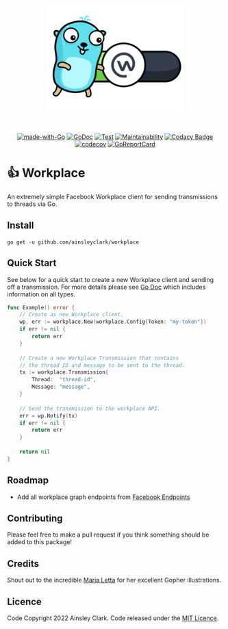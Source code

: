 <div align="center">
<img height="250" src="res/logo.svg?logo=v2" alt="Workplace Logo" />

&nbsp;

[![made-with-Go](https://img.shields.io/badge/Made%20with-Go-1f425f.svg)](http://golang.org)
[![GoDoc](https://godoc.org/github.com/ainsleyclark/workplace?status.svg)](https://pkg.go.dev/github.com/ainsleyclark/workplace)
[![Test](https://github.com/ainsleyclark/workplace/actions/workflows/test.yml/badge.svg?branch=master)](https://github.com/ainsleyclark/workplace/actions/workflows/test.yml)
[![Maintainability](https://api.codeclimate.com/v1/badges/cbaaaf90520e011c9a87/maintainability)](https://codeclimate.com/github/ainsleyclark/workplace/maintainability)
[![Codacy Badge](https://app.codacy.com/project/badge/Grade/e920194577c04e04b11d5f7efa6ce4b5)](https://www.codacy.com/gh/ainsleyclark/workplace/dashboard?utm_source=github.com&amp;utm_medium=referral&amp;utm_content=ainsleyclark/workplace&amp;utm_campaign=Badge_Grade)
[![codecov](https://codecov.io/gh/ainsleyclark/workplace/branch/master/graph/badge.svg?token=K27L8LS7DA)](https://codecov.io/gh/ainsleyclark/workplace)
[![GoReportCard](https://goreportcard.com/badge/github.com/ainsleyclark/workplace)](https://goreportcard.com/report/github.com/ainsleyclark/workplace)

</div>

# 👍 Workplace

An extremely simple Facebook Workplace client for sending transmissions to threads via Go.

## Install

```
go get -u github.com/ainsleyclark/workplace
```

## Quick Start

See below for a quick start to create a new Workplace client and sending off a transmission. For more details please
see [Go Doc](https://pkg.go.dev/github.com/ainsleyclark/workplace) which includes information on all types.

```go
func Example() error {
	// Create as new Workplace client.
	wp, err := workplace.New(workplace.Config{Token: "my-token"})
	if err != nil {
		return err
	}

	// Create a new Workplace Transmission that contains
	// the thread ID and message to be sent to the thread.
	tx := workplace.Transmission{
		Thread:  "thread-id",
		Message: "message",
	}

	// Send the transmission to the workplace API.
	err = wp.Notify(tx)
	if err != nil {
		return err
	}

	return nil
}
```

## Roadmap

- Add all workplace graph endpoints from [Facebook Endpoints](https://github.com/fbsamples/workplace-platform-samples/blob/main/SampleAPIEndpoints/Postman/Workplace_Graph_Collection.json)

## Contributing

Please feel free to make a pull request if you think something should be added to this package!

## Credits

Shout out to the incredible [Maria Letta](https://github.com/MariaLetta) for her excellent Gopher illustrations.

## Licence

Code Copyright 2022 Ainsley Clark. Code released under the [MIT Licence](LICENSE).

